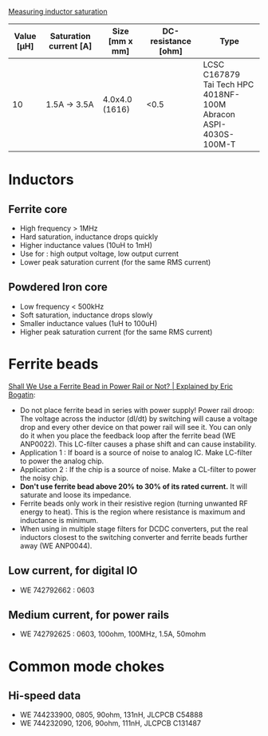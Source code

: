 [Measuring inductor saturation](http://www.vk2zay.net/article/200)

| Value [µH] | Saturation current [A] | Size [mm x mm] | DC-resistance [ohm] | Type |
|------------|--------------------|------|---------------|------|
| 10 | 1.5A -> 3.5A | 4.0x4.0 (1616) | <0.5 | LCSC C167879 <br/>Tai Tech HPC 4018NF-100M<br/>Abracon ASPI-4030S-100M-T |

# Inductors
## Ferrite core
* High frequency > 1MHz
* Hard saturation, inductance drops quickly
* Higher inductance values (10uH to 1mH)
* Use for : high output voltage, low output current
* Lower peak saturation current (for the same RMS current)

## Powdered Iron core
* Low frequency < 500kHz
* Soft saturation, inductance drops slowly
* Smaller inductance values (1uH to 100uH)
* Higher peak saturation current (for the same RMS current)

# Ferrite beads
[Shall We Use a Ferrite Bead in Power Rail or Not? | Explained by Eric Bogatin](https://youtu.be/HaLMjVkKYMw?t=267):
  * Do not place ferrite bead in series with power supply!  Power rail droop: The voltage across the inductor (dI/dt) by switching will cause a voltage drop and every other device on that power rail will see it.  You can only do it when you place the feedback loop after the ferrite bead (WE ANP0022).  This LC-filter causes a phase shift and can cause instability.
  * Application 1 : If board is a source of noise to analog IC.  Make LC-filter to power the analog chip.
  * Application 2 : If the chip is a source of noise.  Make a CL-filter to power the noisy chip.
  * **Don't use ferrite bead above 20% to 30% of its rated current.**  It will saturate and loose its impedance.
  * Ferrite beads only work in their resistive region (turning unwanted RF energy to heat).  This is the region where resistance is maximum and inductance is minimum.
  * When using in multiple stage filters for DCDC converters, put the real inductors closest to the switching converter and ferrite beads further away (WE ANP0044).

## Low current, for digital IO
* WE 742792662 : 0603

## Medium current, for power rails
* WE 742792625 : 0603, 100ohm, 100MHz, 1.5A, 50mohm

# Common mode chokes
## Hi-speed data
* WE 744233900, 0805, 90ohm, 131nH, JLCPCB C54888
* WE 744232090, 1206, 90ohm, 111nH, JLCPCB C131487